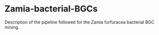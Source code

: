 # Zamia-bacterial-BGCs
Description of the pipeline followed for the Zamia furfuracea bacterial BGC mining.
